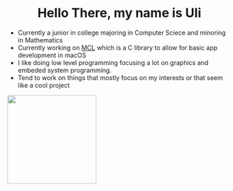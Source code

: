 <h1 align="center"> Hello There, my name is Uli </h1>

- Currently a junior in college majoring in Computer Sciece and minoring in Mathematics
- Currently working on [MCL](https://github.com/UlizesR/MCL) which is a C library to allow for basic app development in macOS
- I like doing low level programming focusing a lot on graphics and embeded system programming.
- Tend to work on things that mostly focus on my interests or that seem like a cool project

<a href="https://github.com/UlizesR/">
  <img height=200 align="center" src="https://github-readme-stats.vercel.app/api/top-langs?username=Ulizesr&layout=compact&langs_count=8&card_width=320&hide_border=true&theme=transparent" />
</a>
